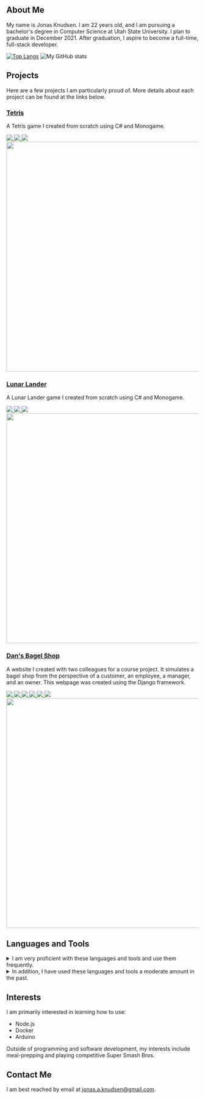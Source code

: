 ## About Me

My name is Jonas Knudsen. I am 22 years old, and I am pursuing a bachelor's degree in Computer Science at Utah State University. 
I plan to graduate in December 2021. After graduation, I aspire to become a full-time, full-stack developer.

[![Top Langs](https://github-readme-stats.vercel.app/api/top-langs/?username=jonasknudsen&layout=compact)](https://github.com/anuraghazra/github-readme-stats)
![My GitHub stats](https://github-readme-stats.vercel.app/api?username=jonasknudsen&hide_title=true&count_private=true&include_all_commits=true&hide_rank=true)

## Projects

Here are a few projects I am particularly proud of. More details about each project can be found at the links below.

### [Tetris](https://github.com/jonasknudsen/cs5410/tree/main/FinalProject-Tetris) 

A Tetris game I created from scratch using C# and Monogame.

<div> 
 <a href="https://docs.microsoft.com/en-us/dotnet/csharp/">
  <img src="https://img.shields.io/badge/C%23-239120?style=for-the-badge&logo=c-sharp&logoColor=white" />
 </a>
 <a href="https://dotnet.microsoft.com/">
  <img src="https://img.shields.io/badge/.NET-5C2D91?style=for-the-badge&logo=.net&logoColor=white" />
 </a>
 <a href="https://www.monogame.net/">
  <img src="https://img.shields.io/badge/MonoGame-D54B23?style=for-the-badge&logo=.net&logoColor=white" />
 </a>
</div>

<a href="https://github.com/jonasknudsen/cs5410/tree/main/FinalProject-Tetris">
 <img src="https://raw.githubusercontent.com/jonasknudsen/jonasknudsen/main/images/tetris-game.png" width="600" />
</a>

### [Lunar Lander](https://github.com/jonasknudsen/cs5410/tree/main/Assn3-LunarLander)

A Lunar Lander game I created from scratch using C# and Monogame. 

<div> 
 <a href="https://docs.microsoft.com/en-us/dotnet/csharp/">
  <img src="https://img.shields.io/badge/C%23-239120?style=for-the-badge&logo=c-sharp&logoColor=white" />
 </a>
 <a href="https://dotnet.microsoft.com/">
  <img src="https://img.shields.io/badge/.NET-5C2D91?style=for-the-badge&logo=.net&logoColor=white" />
 </a>
 <a href="https://www.monogame.net/">
  <img src="https://img.shields.io/badge/MonoGame-D54B23?style=for-the-badge&logo=.net&logoColor=white" />
 </a>
</div>

<a href="https://github.com/jonasknudsen/cs5410/tree/main/Assn3-LunarLander">
 <img src="https://raw.githubusercontent.com/jonasknudsen/jonasknudsen/main/images/lunar-lander-game.png" width="600" />
</a>

### [Dan's Bagel Shop](https://github.com/jonasknudsen/cs3450-7even) 

A website I created with two colleagues for a course project. It simulates a bagel shop from the perspective of 
a customer, an employee, a manager, and an owner. This webpage was created using the Django framework.

<div>
 <a href="https://developer.mozilla.org/en-US/docs/Web/HTML">
  <img src="https://img.shields.io/badge/HTML5-E34F26?style=for-the-badge&logo=html5&logoColor=white" />
 </a>
 <a href="https://www.w3.org/Style/CSS/Overview.en.html">
  <img src="https://img.shields.io/badge/CSS-239120?&style=for-the-badge&logo=css3&logoColor=white" />
 </a>
 <a href="https://developer.mozilla.org/en-US/docs/Web/JavaScript">
  <img src="https://img.shields.io/badge/JavaScript-323330?style=for-the-badge&logo=javascript&logoColor=F7DF1E" />
 </a>
 <a href="https://www.djangoproject.com/">
  <img src="https://img.shields.io/badge/Django-092E20?style=for-the-badge&logo=django&logoColor=white" />
 </a>
 <a href="https://www.python.org/">
  <img src="https://img.shields.io/badge/Python-14354C?style=for-the-badge&logo=python&logoColor=white" />
 </a>
 <a href="https://www.sqlite.org/index.html">
  <img src="https://img.shields.io/badge/SQLite-07405E?style=for-the-badge&logo=sqlite&logoColor=white" />
 </a>
</div>

<a href="https://github.com/jonasknudsen/cs3450-7even">
 <img src="https://raw.githubusercontent.com/jonasknudsen/jonasknudsen/main/images/dans-bagel-shop.png" width="600" />
</a>

## Languages and Tools

<!--
I am very proficient with these languages and tools and use them frequently.

<div>
 <a href="https://docs.microsoft.com/en-us/dotnet/csharp/">
  <img src="https://img.shields.io/badge/C%23-239120?style=for-the-badge&logo=c-sharp&logoColor=white" />
 </a>
 <a href="https://dotnet.microsoft.com/">
  <img src="https://img.shields.io/badge/.NET-5C2D91?style=for-the-badge&logo=.net&logoColor=white" />
 </a>
  <a href="https://dev.java/">
  <img src="https://img.shields.io/badge/Java-ED8B00?style=for-the-badge&logo=java&logoColor=white" />
 </a>
 <a href="https://developer.android.com/studio">
  <img src="https://img.shields.io/badge/Android_Studio-3DDC84?style=for-the-badge&logo=android&logoColor=white" />
 </a>
 <a href="https://www.python.org/">
  <img src="https://img.shields.io/badge/Python-14354C?style=for-the-badge&logo=python&logoColor=white" />
 </a>
 <a href="https://developer.mozilla.org/en-US/docs/Web/HTML">
  <img src="https://img.shields.io/badge/HTML5-E34F26?style=for-the-badge&logo=html5&logoColor=white" />
 </a>
 <a href="https://www.w3.org/Style/CSS/Overview.en.html">
  <img src="https://img.shields.io/badge/CSS-239120?&style=for-the-badge&logo=css3&logoColor=white" />
 </a>
 <a href="https://developer.mozilla.org/en-US/docs/Web/JavaScript">
  <img src="https://img.shields.io/badge/JavaScript-323330?style=for-the-badge&logo=javascript&logoColor=F7DF1E" />
 </a>
 <a href="https://docs.conda.io/en/latest/">
  <img src="https://img.shields.io/badge/Juypter-orange?style=for-the-badge&logo=Jupyter&logoColor=white" />
 </a>
 <a href="https://ubuntu.com/download/server">
  <img src="https://img.shields.io/badge/Ubuntu_Server-E95420?style=for-the-badge&logo=ubuntu&logoColor=white" />
 </a>
 <a href="https://www.gnu.org/software/bash/">
  <img src="https://img.shields.io/badge/Bash-121011?style=for-the-badge&logo=gnu-bash&logoColor=white" />
 </a>
 <a href="https://github.com/">
  <img src="https://img.shields.io/badge/GitHub-100000?style=for-the-badge&logo=github&logoColor=white" />
 </a>
 <a href="https://www.microsoft.com/en-us/windows">
  <img src="https://img.shields.io/badge/Windows-0078D6?style=for-the-badge&logo=windows&logoColor=white" />
 </a>
 <a href="https://www.apple.com/macos/">
  <img src="https://img.shields.io/badge/macOS-999999?style=for-the-badge&logo=apple&logoColor=white" />
 </a>
 <a href="https://www.linux.org/">
  <img src="https://img.shields.io/badge/Linux-0A0A0A?style=for-the-badge" />
 </a>
</div>

<br />
-->
<details>
 <summary>
  I am very proficient with these languages and tools and use them frequently.
 </summary>
<ul>
  <li> C# </li>
  <li> Java </li>
  <li> Android Studio </li>
  <li> Python </li>
  <li> HTML/CSS/JavaScript </li>
  <li> Anaconda/Juypter Notebook </li>
  <li> Ubuntu Server management using Bash and SSH </li>
  <li> Collaboration with other developers using Git and GitHub </li>
  <li> Developing using Windows, macOS, and Linux </li>
 </ul>
</details>

<!--
In addition, I have used these languages and tools a moderate amount in the past.

<div>
 <a href="https://en.wikipedia.org/wiki/Verilog">
  <img src="https://img.shields.io/badge/Verilog-14354C?style=for-the-badge" />
 </a>
 <a href="https://en.wikipedia.org/wiki/C_(programming_language)">
  <img src="https://img.shields.io/badge/C-00599C?style=for-the-badge&logo=c&logoColor=white" />
 </a>
 <a href="https://isocpp.org/">
  <img src="https://img.shields.io/badge/C%2B%2B-00599C?style=for-the-badge&logo=c%2B%2B&logoColor=white" />
 </a>
 <a href="https://kotlinlang.org/">
  <img src="https://img.shields.io/badge/Kotlin-0095D5?&style=for-the-badge&logo=kotlin&logoColor=white" />
 </a>
 <a href="https://www.djangoproject.com/">
  <img src="https://img.shields.io/badge/Django-092E20?style=for-the-badge&logo=django&logoColor=white" />
 </a>
 <a href="https://d3js.org/">
  <img src="https://img.shields.io/badge/D3.js-orange?style=for-the-badge" />
 </a>
 <a href="https://www.microsoft.com/en-us/sql-server/">
  <img src="https://img.shields.io/badge/Microsoft_SQL_Server-CC2927?style=for-the-badge&logo=microsoft-sql-server&logoColor=white" />
 </a>
</div>

<br />
-->

<details>
 <summary>
  In addition, I have used these languages and tools a moderate amount in the past.
 </summary>
 <ul>
  <li> Verilog </li>
  <li> C/C++ </li>
  <li> Kotlin </li>
  <li> Django </li>
  <li> D3.js </li>
  <li> Microsoft SQL Server </li>
 </ul>
</details>

## Interests

I am primarily interested in learning how to use:

* Node.js
* Docker
* Arduino

Outside of programming and software development, my interests include meal-prepping and playing competitive Super Smash Bros.

## Contact Me

I am best reached by email at jonas.a.knudsen@gmail.com.
